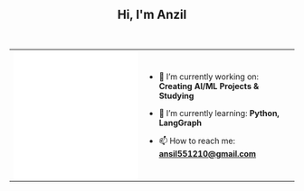 <h2 align="center">Hi, I'm Anzil</h2>
<table>
  <tr>
    <td>
    <img align="center" width="900" src="https://raw.githubusercontent.com/dewkiks/dewkiks/main/github-metrics.svg" alt="GitHub Metrics" />
    </td>
    <td>

- 🔭 I’m currently working on: **Creating AI/ML Projects & Studying**

- 🌱 I’m currently learning: **Python, LangGraph**

- 📫 How to reach me: **ansil551210@gmail.com**

    </td>
  </tr>
<br/>
